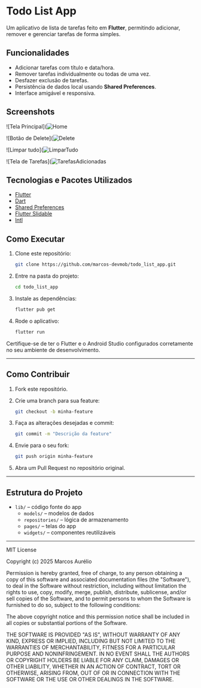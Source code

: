 # Todo List App

Um aplicativo de lista de tarefas feito em **Flutter**, permitindo adicionar, remover e gerenciar tarefas de forma simples.

## Funcionalidades

- Adicionar tarefas com título e data/hora.
- Remover tarefas individualmente ou todas de uma vez.
- Desfazer exclusão de tarefas.
- Persistência de dados local usando **Shared Preferences**.
- Interface amigável e responsiva.

## Screenshots

![Tela Principal](![Home](https://github.com/user-attachments/assets/d7dea54f-874d-45f0-9d53-be268faf1c43)

![Botão de Delete](![Delete](https://github.com/user-attachments/assets/62652873-29f9-4000-bb6e-8e8abcd97ea0)

![Limpar tudo](![LimparTudo](https://github.com/user-attachments/assets/7c14864b-4216-4aea-a351-08c62a38a547)

![Tela de Tarefas](![TarefasAdicionadas](https://github.com/user-attachments/assets/af8e4549-9549-46c7-a01b-f2b6ee7a3d5a)


## Tecnologias e Pacotes Utilizados

- [Flutter](https://flutter.dev/)
- [Dart](https://dart.dev/)
- [Shared Preferences](https://pub.dev/packages/shared_preferences)
- [Flutter Slidable](https://pub.dev/packages/flutter_slidable)
- [Intl](https://pub.dev/packages/intl)


## Como Executar

1. Clone este repositório:
   ```bash
   git clone https://github.com/marcos-devmob/todo_list_app.git
   ```
2. Entre na pasta do projeto:
   ```bash
   cd todo_list_app
   ```
3. Instale as dependências:
   ```bash
   flutter pub get
   ```
4. Rode o aplicativo:
   ```bash
   flutter run
   ```
Certifique-se de ter o Flutter e o Android Studio configurados corretamente no seu ambiente de desenvolvimento.

---

## Como Contribuir

1. Fork este repositório.

2. Crie uma branch para sua feature: 
   ```bash
   git checkout -b minha-feature
3. Faça as alterações desejadas e commit:
    ```bash
    git commit -m "Descrição da feature"
4. Envie para o seu fork:
   ```bash
   git push origin minha-feature
5. Abra um Pull Request no repositório original.

---
   
## Estrutura do Projeto

- `lib/` – código fonte do app
  - `models/` – modelos de dados
  - `repositories/` – lógica de armazenamento
  - `pages/` – telas do app
  - `widgets/` – componentes reutilizáveis

---

MIT License

Copyright (c) 2025 Marcos Aurélio

Permission is hereby granted, free of charge, to any person obtaining a copy
of this software and associated documentation files (the "Software"), to deal
in the Software without restriction, including without limitation the rights
to use, copy, modify, merge, publish, distribute, sublicense, and/or sell
copies of the Software, and to permit persons to whom the Software is
furnished to do so, subject to the following conditions:

The above copyright notice and this permission notice shall be included in all
copies or substantial portions of the Software.

THE SOFTWARE IS PROVIDED "AS IS", WITHOUT WARRANTY OF ANY KIND, EXPRESS OR
IMPLIED, INCLUDING BUT NOT LIMITED TO THE WARRANTIES OF MERCHANTABILITY,
FITNESS FOR A PARTICULAR PURPOSE AND NONINFRINGEMENT. IN NO EVENT SHALL THE
AUTHORS OR COPYRIGHT HOLDERS BE LIABLE FOR ANY CLAIM, DAMAGES OR OTHER
LIABILITY, WHETHER IN AN ACTION OF CONTRACT, TORT OR OTHERWISE, ARISING FROM,
OUT OF OR IN CONNECTION WITH THE SOFTWARE OR THE USE OR OTHER DEALINGS IN THE
SOFTWARE.

